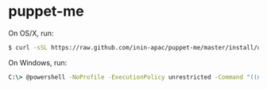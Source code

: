 puppet-me
=========
On OS/X, run:

```sh
$ curl -sSL https://raw.github.com/inin-apac/puppet-me/master/install/osx-client.sh | bash
```

On Windows, run:
```cmd
C:\> @powershell -NoProfile -ExecutionPolicy unrestricted -Command "((new-object net.webclient).DownloadString('https:/raw.github.com/inin-apac/puppet-me/master/install/install.ps1'))"
```

